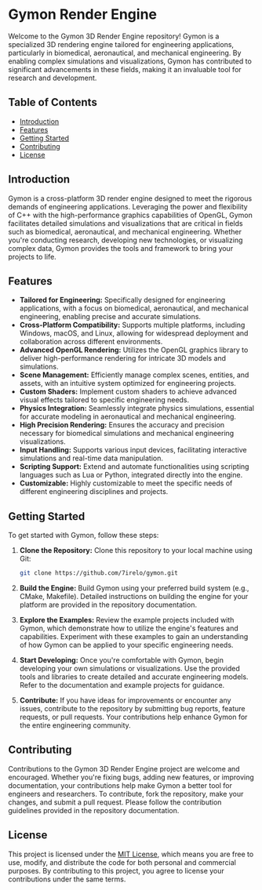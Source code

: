 # Gymon Render Engine

Welcome to the Gymon 3D Render Engine repository! Gymon is a specialized 3D rendering engine tailored for engineering applications, particularly in biomedical, aeronautical, and mechanical engineering. By enabling complex simulations and visualizations, Gymon has contributed to significant advancements in these fields, making it an invaluable tool for research and development.

## Table of Contents

- [Introduction](#introduction)
- [Features](#features)
- [Getting Started](#getting-started)
- [Contributing](#contributing)
- [License](#license)

## Introduction

Gymon is a cross-platform 3D render engine designed to meet the rigorous demands of engineering applications. Leveraging the power and flexibility of C++ with the high-performance graphics capabilities of OpenGL, Gymon facilitates detailed simulations and visualizations that are critical in fields such as biomedical, aeronautical, and mechanical engineering. Whether you're conducting research, developing new technologies, or visualizing complex data, Gymon provides the tools and framework to bring your projects to life.

## Features

- **Tailored for Engineering:** Specifically designed for engineering applications, with a focus on biomedical, aeronautical, and mechanical engineering, enabling precise and accurate simulations.
- **Cross-Platform Compatibility:** Supports multiple platforms, including Windows, macOS, and Linux, allowing for widespread deployment and collaboration across different environments.
- **Advanced OpenGL Rendering:** Utilizes the OpenGL graphics library to deliver high-performance rendering for intricate 3D models and simulations.
- **Scene Management:** Efficiently manage complex scenes, entities, and assets, with an intuitive system optimized for engineering projects.
- **Custom Shaders:** Implement custom shaders to achieve advanced visual effects tailored to specific engineering needs.
- **Physics Integration:** Seamlessly integrate physics simulations, essential for accurate modeling in aeronautical and mechanical engineering.
- **High Precision Rendering:** Ensures the accuracy and precision necessary for biomedical simulations and mechanical engineering visualizations.
- **Input Handling:** Supports various input devices, facilitating interactive simulations and real-time data manipulation.
- **Scripting Support:** Extend and automate functionalities using scripting languages such as Lua or Python, integrated directly into the engine.
- **Customizable:** Highly customizable to meet the specific needs of different engineering disciplines and projects.

## Getting Started

To get started with Gymon, follow these steps:

1. **Clone the Repository:** Clone this repository to your local machine using Git:

    
   ```bash
   git clone https://github.com/7irelo/gymon.git
   ```

2. **Build the Engine:** Build Gymon using your preferred build system (e.g., CMake, Makefile). Detailed instructions on building the engine for your platform are provided in the repository documentation.

3. **Explore the Examples:** Review the example projects included with Gymon, which demonstrate how to utilize the engine's features and capabilities. Experiment with these examples to gain an understanding of how Gymon can be applied to your specific engineering needs.

4. **Start Developing:** Once you're comfortable with Gymon, begin developing your own simulations or visualizations. Use the provided tools and libraries to create detailed and accurate engineering models. Refer to the documentation and example projects for guidance.

5. **Contribute:** If you have ideas for improvements or encounter any issues, contribute to the repository by submitting bug reports, feature requests, or pull requests. Your contributions help enhance Gymon for the entire engineering community.

## Contributing

Contributions to the Gymon 3D Render Engine project are welcome and encouraged. Whether you're fixing bugs, adding new features, or improving documentation, your contributions help make Gymon a better tool for engineers and researchers. To contribute, fork the repository, make your changes, and submit a pull request. Please follow the contribution guidelines provided in the repository documentation.

## License

This project is licensed under the [MIT License](LICENSE), which means you are free to use, modify, and distribute the code for both personal and commercial purposes. By contributing to this project, you agree to license your contributions under the same terms.
